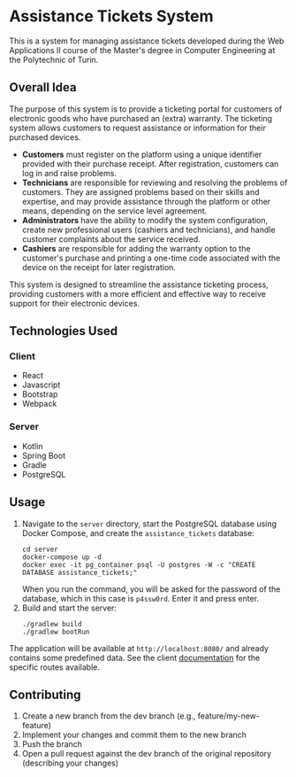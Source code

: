 # Assistance Tickets System

This is a system for managing assistance tickets developed during the Web Applications II course of the Master's degree
in Computer Engineering at the Polytechnic of Turin.

## Overall Idea

The purpose of this system is to provide a ticketing portal for customers of electronic goods who have purchased an
(extra) warranty. The ticketing system allows customers to request assistance or information for their purchased
devices.

* **Customers** must register on the platform using a unique identifier provided with their purchase receipt.
  After registration, customers can log in and raise problems.
* **Technicians** are responsible for reviewing and resolving the
  problems of customers. They are assigned problems based on their skills and expertise, and may provide assistance
  through the platform or other means, depending on the service level agreement.
* **Administrators** have the ability to modify
  the system configuration, create new professional users (cashiers and technicians), and handle customer complaints
  about
  the service received.
* **Cashiers** are responsible for adding the warranty option to the customer's purchase and printing a
  one-time code associated with the device on the receipt for later registration.

This system is designed to streamline the assistance ticketing process, providing customers with a more efficient and
effective way to receive support for their electronic devices.

## Technologies Used

### Client

* React
* Javascript
* Bootstrap
* Webpack

### Server

* Kotlin
* Spring Boot
* Gradle
* PostgreSQL

## Usage

1. Navigate to the `server` directory, start the PostgreSQL database using Docker Compose, and create the
   `assistance_tickets` database:
   ```
   cd server
   docker-compose up -d
   docker exec -it pg_container psql -U postgres -W -c "CREATE DATABASE assistance_tickets;"
   ```
   When you run the command, you will be asked for the password of the database, which in this
   case is `p4ssw0rd`. Enter it and press enter.
2. Build and start the server:
   ```
   ./gradlew build
   ./gradlew bootRun
   ```

The application will be available at `http://localhost:8080/` and already contains some predefined data. See the
client [documentation](client/README.md) for the specific routes available.

## Contributing

1. Create a new branch from the dev branch (e.g., feature/my-new-feature)
2. Implement your changes and commit them to the new branch
3. Push the branch
4. Open a pull request against the dev branch of the original repository (describing your changes)

